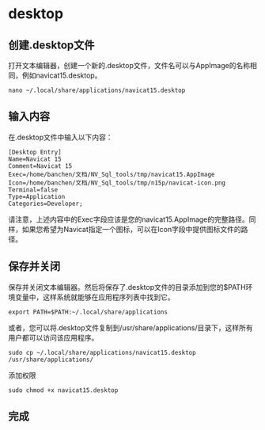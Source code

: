 # desktop

## 创建.desktop文件

打开文本编辑器，创建一个新的.desktop文件，文件名可以与AppImage的名称相同，例如navicat15.desktop。
```
nano ~/.local/share/applications/navicat15.desktop
```

## 输入内容
在.desktop文件中输入以下内容：
```
[Desktop Entry]
Name=Navicat 15
Comment=Navicat 15
Exec=/home/banchen/文档/NV_Sql_tools/tmp/navicat15.AppImage   
Icon=/home/banchen/文档/NV_Sql_tools/tmp/n15p/navicat-icon.png
Terminal=false
Type=Application
Categories=Developer;
```

请注意，上述内容中的Exec字段应该是您的navicat15.AppImage的完整路径。同样，如果您希望为Navicat指定一个图标，可以在Icon字段中提供图标文件的路径。
## 保存并关闭

保存并关闭文本编辑器。然后将保存了.desktop文件的目录添加到您的$PATH环境变量中，这样系统就能够在应用程序列表中找到它。

```
export PATH=$PATH:~/.local/share/applications
```
或者，您可以将.desktop文件复制到/usr/share/applications/目录下，这样所有用户都可以访问该应用程序。
```
sudo cp ~/.local/share/applications/navicat15.desktop /usr/share/applications/
```

添加权限
```
sudo chmod +x navicat15.desktop
```
## 完成

